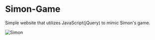 # Simon-Game

Simple website that utilizes JavaScript(jQuery) to mimic Simon's game.

![Simon](https://user-images.githubusercontent.com/15331986/68061457-29ffdd80-fcc2-11e9-870a-9ac3d2c33c1d.PNG)
